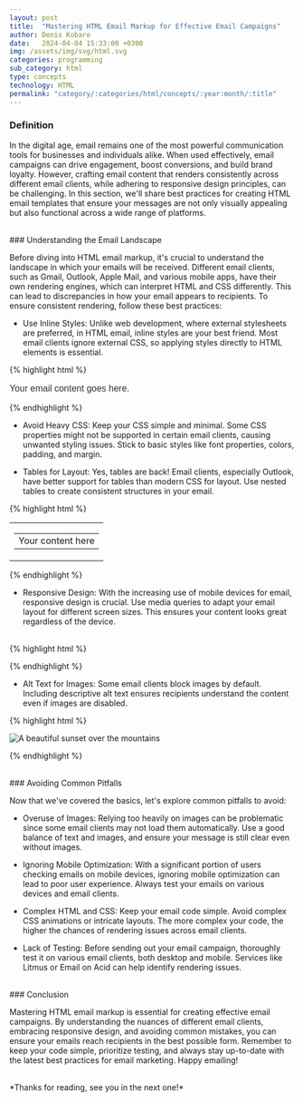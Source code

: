 ```yaml
---
layout: post
title:  "Mastering HTML Email Markup for Effective Email Campaigns"
author: Denis Kobare
date:   2024-04-04 15:33:00 +0300
img: /assets/img/svg/html.svg
categories: programming
sub_category: html
type: concepts
technology: HTML
permalink: "category/:categories/html/concepts/:year:month/:title"
---
```


### Definition

In the digital age, email remains one of the most powerful communication tools 
for businesses and individuals alike. When used effectively, email campaigns can 
drive engagement, boost conversions, and build brand loyalty. However, crafting 
email content that renders consistently across different email clients, while 
adhering to responsive design principles, can be challenging. In this section, 
we'll share best practices for creating HTML email templates that ensure your 
messages are not only visually appealing but also functional across a wide range 
of platforms.


<br>
### Understanding the Email Landscape

Before diving into HTML email markup, it's crucial to understand the landscape 
in which your emails will be received. Different email clients, such as Gmail, 
Outlook, Apple Mail, and various mobile apps, have their own rendering engines, 
which can interpret HTML and CSS differently. This can lead to discrepancies in 
how your email appears to recipients. To ensure consistent rendering, follow 
these best practices:

- Use Inline Styles: Unlike web development, where external stylesheets are 
preferred, in HTML email, inline styles are your best friend. Most email clients 
ignore external CSS, so applying styles directly to HTML elements is essential.

{% highlight html %}

<p style="font-family: Arial, sans-serif; font-size: 16px; color: #333;">
Your email content goes here.</p>

{% endhighlight %}


- Avoid Heavy CSS: Keep your CSS simple and minimal. Some CSS properties might 
not be supported in certain email clients, causing unwanted styling issues. 
Stick to basic styles like font properties, colors, padding, and margin.

- Tables for Layout: Yes, tables are back! Email clients, especially Outlook, 
have better support for tables than modern CSS for layout. Use nested tables to 
create consistent structures in your email.

{% highlight html %}

<table width="100%" cellpadding="0" cellspacing="0">
  <tr>
    <td align="center">
      <table cellpadding="0" cellspacing="0">
        <tr>
          <td>Your content here</td>
        </tr>
      </table>
    </td>
  </tr>
</table>

{% endhighlight %}

- Responsive Design: With the increasing use of mobile devices for email, 
responsive design is crucial. Use media queries to adapt your email layout for 
different screen sizes. This ensures your content looks great regardless of the 
device.

<br>
{% highlight html %}

<style>
  @media screen and (max-width: 600px) {
    /* Responsive styles */
  }
</style>

{% endhighlight %}

- Alt Text for Images: Some email clients block images by default. Including 
descriptive alt text ensures recipients understand the content even if images 
are disabled.

{% highlight html %}

<img src="image.jpg" alt="A beautiful sunset over the mountains">

{% endhighlight %}



<br>
### Avoiding Common Pitfalls

Now that we've covered the basics, let's explore common pitfalls to avoid:

- Overuse of Images: Relying too heavily on images can be problematic since some 
email clients may not load them automatically. Use a good balance of text and 
images, and ensure your message is still clear even without images.

- Ignoring Mobile Optimization: With a significant portion of users checking 
emails on mobile devices, ignoring mobile optimization can lead to poor user 
experience. Always test your emails on various devices and email clients.

- Complex HTML and CSS: Keep your email code simple. Avoid complex CSS 
animations or intricate layouts. The more complex your code, the higher the 
chances of rendering issues across email clients.

- Lack of Testing: Before sending out your email campaign, thoroughly test it on 
various email clients, both desktop and mobile. Services like Litmus or Email on 
Acid can help identify rendering issues.




<br>
### Conclusion

Mastering HTML email markup is essential for creating effective email campaigns. 
By understanding the nuances of different email clients, embracing responsive 
design, and avoiding common mistakes, you can ensure your emails reach 
recipients in the best possible form. Remember to keep your code simple, 
prioritize testing, and always stay up-to-date with the latest best practices 
for email marketing. Happy emailing!



<br>
*Thanks for reading, see you in the next one!*
